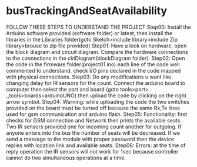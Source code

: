 # busTrackingAndSeatAvailability
FOLLOW THESE STEPS TO UNDERSTAND THE PROJECT
Step00:
Install the Arduino software provided (software folder) or latest, then install the libraries
in the Libraries folder(goto Sketch>include library>include Zip library>brouse to zip file
provided)
Step01:
Have a look on hardware, open the block diagram and circuit diagram. Compare the
hardware connections to the connections in the cktDiagram(blockDiagram folder).
Step02:
Open the code in the firmware folder(project01.ino).each line of the code well
commented to understand. check I/O pins declared in the code mapped with physical
connections.
Step03:
Do any modifications u want like changing delay for IR sensors for the count. Connect
the arduino board to computer then select the port and board (goto tools>port>
,,tools>boards>arduinoUNO) then upload the code by clicking on the right arrow symbol.
Step04:
Warning: while uploading the code the two switches provided on the board must be
turned off because the same Rx,Tx lines used for gsm communication and arduino flash.
Step05:
Functionality: first checks for GSM connection and Network then prints the available
seats. Two IR sensors provided one for incoming count another for outgoing. If anyone enters
into the bus the number of seats will be decreased. If we send a message to the module with
proper password then the device replies with location link and available seats.
Step06:
Errors: at the time of reply operation the IR sensors will not work for 1sec because controller
cannot do two simultaneous operations at a time.
